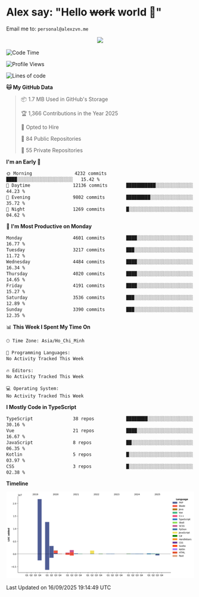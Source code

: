 # Alex say: "Hello ~~work~~ world 🐾"
Email me to: `personal@alexzvn.me`


<p align=center>
  <a href="https://skillicons.dev">
    <img src="https://skillicons.dev/icons?i=ts,js,php,nodejs,bun,vue,nuxt,react,svelte,tauri,laravel,rust,mongodb,docker,electron,redis,rabbitmq,tailwind,git,cloudflare,elysia,mysql,nginx,rollupjs,sentry,ubuntu,yarn,html,css,vite" />
  </a>
</p>

<!--START_SECTION:waka-->
![Code Time](http://img.shields.io/badge/Code%20Time-1%2C066%20hrs%2055%20mins-blue)

![Profile Views](http://img.shields.io/badge/Profile%20Views-59-blue)

![Lines of code](https://img.shields.io/badge/From%20Hello%20World%20I%27ve%20Written-43.5%20million%20lines%20of%20code-blue)

**🐱 My GitHub Data** 

> 📦 1.7 MB Used in GitHub's Storage 
 > 
> 🏆 1,366 Contributions in the Year 2025
 > 
> 💼 Opted to Hire
 > 
> 📜 84 Public Repositories 
 > 
> 🔑 55 Private Repositories 
 > 
**I'm an Early 🐤** 

```text
🌞 Morning                4232 commits        ████░░░░░░░░░░░░░░░░░░░░░   15.42 % 
🌆 Daytime                12136 commits       ███████████░░░░░░░░░░░░░░   44.23 % 
🌃 Evening                9802 commits        █████████░░░░░░░░░░░░░░░░   35.72 % 
🌙 Night                  1269 commits        █░░░░░░░░░░░░░░░░░░░░░░░░   04.62 % 
```
📅 **I'm Most Productive on Monday** 

```text
Monday                   4601 commits        ████░░░░░░░░░░░░░░░░░░░░░   16.77 % 
Tuesday                  3217 commits        ███░░░░░░░░░░░░░░░░░░░░░░   11.72 % 
Wednesday                4484 commits        ████░░░░░░░░░░░░░░░░░░░░░   16.34 % 
Thursday                 4020 commits        ████░░░░░░░░░░░░░░░░░░░░░   14.65 % 
Friday                   4191 commits        ████░░░░░░░░░░░░░░░░░░░░░   15.27 % 
Saturday                 3536 commits        ███░░░░░░░░░░░░░░░░░░░░░░   12.89 % 
Sunday                   3390 commits        ███░░░░░░░░░░░░░░░░░░░░░░   12.35 % 
```


📊 **This Week I Spent My Time On** 

```text
🕑︎ Time Zone: Asia/Ho_Chi_Minh

💬 Programming Languages: 
No Activity Tracked This Week

🔥 Editors: 
No Activity Tracked This Week

💻 Operating System: 
No Activity Tracked This Week
```

**I Mostly Code in TypeScript** 

```text
TypeScript               38 repos            ████████░░░░░░░░░░░░░░░░░   30.16 % 
Vue                      21 repos            ████░░░░░░░░░░░░░░░░░░░░░   16.67 % 
JavaScript               8 repos             ██░░░░░░░░░░░░░░░░░░░░░░░   06.35 % 
Kotlin                   5 repos             █░░░░░░░░░░░░░░░░░░░░░░░░   03.97 % 
CSS                      3 repos             █░░░░░░░░░░░░░░░░░░░░░░░░   02.38 % 
```



**Timeline**

![Lines of Code chart](https://raw.githubusercontent.com/alexzvn/alexzvn/main/assets/bar_graph.png)


 Last Updated on 16/09/2025 19:14:49 UTC
<!--END_SECTION:waka-->
